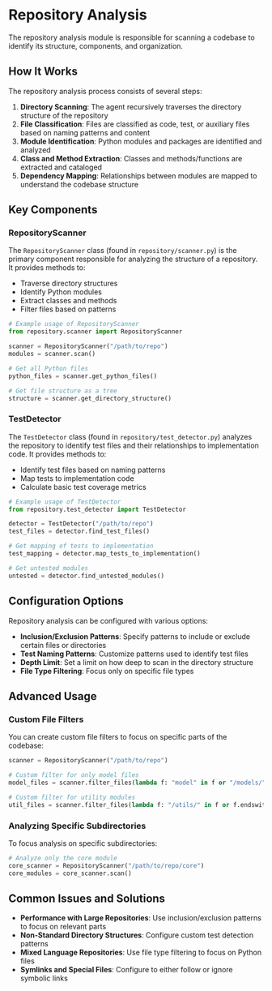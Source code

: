 # Repository Analysis

The repository analysis module is responsible for scanning a codebase to identify its structure, components, and organization.

## How It Works

The repository analysis process consists of several steps:

1. **Directory Scanning**: The agent recursively traverses the directory structure of the repository
2. **File Classification**: Files are classified as code, test, or auxiliary files based on naming patterns and content
3. **Module Identification**: Python modules and packages are identified and analyzed
4. **Class and Method Extraction**: Classes and methods/functions are extracted and cataloged
5. **Dependency Mapping**: Relationships between modules are mapped to understand the codebase structure

## Key Components

### RepositoryScanner

The `RepositoryScanner` class (found in `repository/scanner.py`) is the primary component responsible for analyzing the structure of a repository. It provides methods to:

- Traverse directory structures
- Identify Python modules
- Extract classes and methods
- Filter files based on patterns

```python
# Example usage of RepositoryScanner
from repository.scanner import RepositoryScanner

scanner = RepositoryScanner("/path/to/repo")
modules = scanner.scan()

# Get all Python files
python_files = scanner.get_python_files()

# Get file structure as a tree
structure = scanner.get_directory_structure()
```

### TestDetector

The `TestDetector` class (found in `repository/test_detector.py`) analyzes the repository to identify test files and their relationships to implementation code. It provides methods to:

- Identify test files based on naming patterns
- Map tests to implementation code
- Calculate basic test coverage metrics

```python
# Example usage of TestDetector
from repository.test_detector import TestDetector

detector = TestDetector("/path/to/repo")
test_files = detector.find_test_files()

# Get mapping of tests to implementation
test_mapping = detector.map_tests_to_implementation()

# Get untested modules
untested = detector.find_untested_modules()
```

## Configuration Options

Repository analysis can be configured with various options:

- **Inclusion/Exclusion Patterns**: Specify patterns to include or exclude certain files or directories
- **Test Naming Patterns**: Customize patterns used to identify test files
- **Depth Limit**: Set a limit on how deep to scan in the directory structure
- **File Type Filtering**: Focus only on specific file types

## Advanced Usage

### Custom File Filters

You can create custom file filters to focus on specific parts of the codebase:

```python
scanner = RepositoryScanner("/path/to/repo")

# Custom filter for only model files
model_files = scanner.filter_files(lambda f: "model" in f or "/models/" in f)

# Custom filter for utility modules
util_files = scanner.filter_files(lambda f: "/utils/" in f or f.endswith("_util.py"))
```

### Analyzing Specific Subdirectories

To focus analysis on specific subdirectories:

```python
# Analyze only the core module
core_scanner = RepositoryScanner("/path/to/repo/core")
core_modules = core_scanner.scan()
```

## Common Issues and Solutions

- **Performance with Large Repositories**: Use inclusion/exclusion patterns to focus on relevant parts
- **Non-Standard Directory Structures**: Configure custom test detection patterns
- **Mixed Language Repositories**: Use file type filtering to focus on Python files
- **Symlinks and Special Files**: Configure to either follow or ignore symbolic links